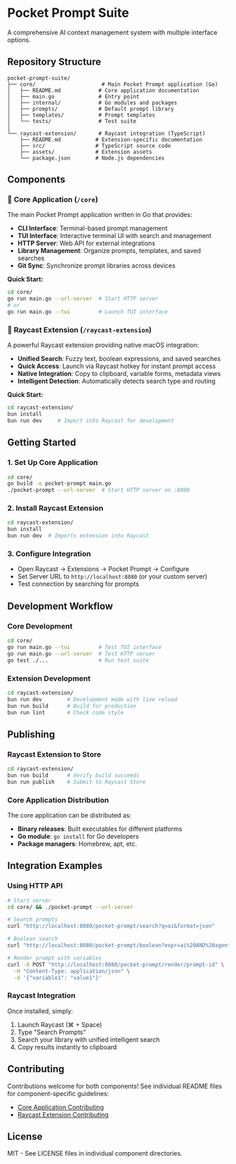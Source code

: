 # Pocket Prompt Suite

A comprehensive AI context management system with multiple interface options.

## Repository Structure

```
pocket-prompt-suite/
├── core/                     # Main Pocket Prompt application (Go)
│   ├── README.md            # Core application documentation
│   ├── main.go              # Entry point
│   ├── internal/            # Go modules and packages
│   ├── prompts/             # Default prompt library
│   ├── templates/           # Prompt templates
│   └── tests/               # Test suite
│
└── raycast-extension/       # Raycast integration (TypeScript)
    ├── README.md           # Extension-specific documentation  
    ├── src/                # TypeScript source code
    ├── assets/             # Extension assets
    └── package.json        # Node.js dependencies
```

## Components

### 🚀 **Core Application** (`/core`)
The main Pocket Prompt application written in Go that provides:
- **CLI Interface**: Terminal-based prompt management
- **TUI Interface**: Interactive terminal UI with search and management
- **HTTP Server**: Web API for external integrations
- **Library Management**: Organize prompts, templates, and saved searches
- **Git Sync**: Synchronize prompt libraries across devices

**Quick Start:**
```bash
cd core/
go run main.go --url-server  # Start HTTP server
# or
go run main.go --tui         # Launch TUI interface
```

### 🎯 **Raycast Extension** (`/raycast-extension`)
A powerful Raycast extension providing native macOS integration:
- **Unified Search**: Fuzzy text, boolean expressions, and saved searches
- **Quick Access**: Launch via Raycast hotkey for instant prompt access
- **Native Integration**: Copy to clipboard, variable forms, metadata views
- **Intelligent Detection**: Automatically detects search type and routing

**Quick Start:**
```bash
cd raycast-extension/
bun install
bun run dev     # Import into Raycast for development
```

## Getting Started

### 1. **Set Up Core Application**
```bash
cd core/
go build -o pocket-prompt main.go
./pocket-prompt --url-server  # Start HTTP server on :8080
```

### 2. **Install Raycast Extension**
```bash
cd raycast-extension/
bun install
bun run dev  # Imports extension into Raycast
```

### 3. **Configure Integration**
- Open Raycast → Extensions → Pocket Prompt → Configure
- Set Server URL to `http://localhost:8080` (or your custom server)
- Test connection by searching for prompts

## Development Workflow

### Core Development
```bash
cd core/
go run main.go --tui         # Test TUI interface
go run main.go --url-server  # Test HTTP server
go test ./...                # Run test suite
```

### Extension Development  
```bash
cd raycast-extension/
bun run dev        # Development mode with live reload
bun run build      # Build for production
bun run lint       # Check code style
```

## Publishing

### Raycast Extension to Store
```bash
cd raycast-extension/
bun run build      # Verify build succeeds
bun run publish    # Submit to Raycast Store
```

### Core Application Distribution
The core application can be distributed as:
- **Binary releases**: Built executables for different platforms
- **Go module**: `go install` for Go developers  
- **Package managers**: Homebrew, apt, etc.

## Integration Examples

### Using HTTP API
```bash
# Start server
cd core/ && ./pocket-prompt --url-server

# Search prompts
curl "http://localhost:8080/pocket-prompt/search?q=ai&format=json"

# Boolean search  
curl "http://localhost:8080/pocket-prompt/boolean?expr=ai%20AND%20agent&format=json"

# Render prompt with variables
curl -X POST "http://localhost:8080/pocket-prompt/render/prompt-id" \
  -H "Content-Type: application/json" \
  -d '{"variable1": "value1"}'
```

### Raycast Integration
Once installed, simply:
1. Launch Raycast (⌘ + Space)
2. Type "Search Prompts" 
3. Search your library with unified intelligent search
4. Copy results instantly to clipboard

## Contributing

Contributions welcome for both components! See individual README files for component-specific guidelines:
- [Core Application Contributing](core/README.md)
- [Raycast Extension Contributing](raycast-extension/README.md)

## License

MIT - See LICENSE files in individual component directories.